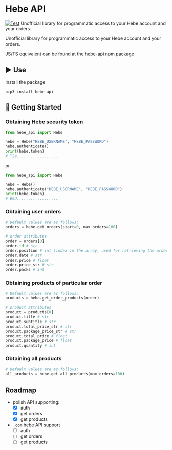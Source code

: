 # Hebe API

[![Test](https://github.com/tomek7667/Hebe-API-python/actions/workflows/test.yml/badge.svg?branch=master)](https://github.com/tomek7667/Hebe-API-python/actions/workflows/test.yml)
Unofficial library for programmatic access to your Hebe account and your orders.

Unofficial library for programmatic access to your Hebe account and your orders.

JS/TS equivalent can be found at the [hebe-api npm package](https://www.npmjs.com/package/hebe-api)


## ▶️ Use

Install the package

```
pip3 install hebe-api
```

## 📖 Getting Started

### Obtaining Hebe security token

```python
from hebe_api import Hebe

hebe = Hebe("HEBE_USERNAME", "HEBE_PASSWORD")
hebe.authenticate()
print(hebe.token)
# T2a...................
```

or

```python
from hebe_api import Hebe

hebe = Hebe()
hebe.authenticate("HEBE_USERNAME", "HEBE_PASSWORD")
print(hebe.token)
# E9U...................
```

### Obtaining user orders

```python
# Default values are as follows:
orders = hebe.get_orders(start=0, max_orders=100)

# order attributes
order = orders[0]
order.id # str
order.position # int (index in the array, used for retrieving the order products)
order.date # str
order.price # float
order.price_str # str
order.packs # int
```

### Obtaining products of particular order

```python
# Default values are as follows:
products = hebe.get_order_products(order)

# product attributes
product = products[0]
product.title # str
product.subtitle # str
product.total_price_str # str
product.package_price_str # str
product.total_price # float
product.package_price # float
product.quantity # int
```

### Obtaining all products

```python
# Default values are as follows:
all_products = hebe.get_all_products(max_orders=100)
```

## Roadmap

-   polish API supporting:
    -   [x] auth
    -   [x] get orders
    -   [x] get products
-   `.com` hebe API support
    -   [ ] auth
    -   [ ] get orders
    -   [ ] get products
